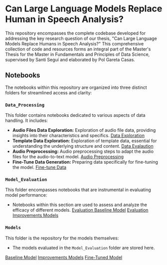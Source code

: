 # Can Large Language Models Replace Human in Speech Analysis?


This repository encompasses the complete codebase developed for addressing the key research question of our thesis, "Can Large Language Models Replace Humans in Speech Analysis?" This comprehensive collection of code and resources forms an integral part of the Master's Thesis for the Master in Fundamentals and Principles of Data Science, supervised by Santi Seguí and elaborated by Pol Gareta Casas.

## Notebooks

The notebooks within this repository are organized into three distinct folders for streamlined access and clarity:

### `Data_Processing`
This folder contains notebooks dedicated to various aspects of data handling. It includes:
- **Audio Files Data Exploration:** Exploration of audio file data, providing insights into their characteristics and specifics.
[Data Exploration](https://github.com/garetapo/Can-LLMs-Replace-Human-in-Speech-Analysis/blob/main/Data_Processing/data_exploration.ipynb)
- **Template Data Exploration:** Exploration of template data, essential for understanding the underlying structure and content.
[Data Evalaution](https://github.com/garetapo/Can-LLMs-Replace-Human-in-Speech-Analysis/blob/main/Data_Processing/evaluation_template.ipynb)
- **Audio Preprocessing:** Audio preprocessing steps to adapt the audio files for the audio-to-text model.
[Audio Preprocessing](https://github.com/garetapo/Can-LLMs-Replace-Human-in-Speech-Analysis/blob/main/Data_Processing/data_preprocessing.ipynb)
- **Fine-Tune Data Generation:** Preparing data specifically for fine-tuning the model.
[Fine-tune Data](https://github.com/garetapo/Can-LLMs-Replace-Human-in-Speech-Analysis/blob/main/Data_Processing/data_finetunning.ipynb)


### `Model_Evaluation`
This folder encompasses notebooks that are instrumental in evaluating model performance:
- Notebooks within this section are used to assess and analyze the efficacy of different models.
[Evaluation Baseline Model](https://github.com/garetapo/Can-LLMs-Replace-Human-in-Speech-Analysis/blob/main/Model_Evaluation/evaluation_baseline.ipynb)
[Evaluation Improvements Models](https://github.com/garetapo/Can-LLMs-Replace-Human-in-Speech-Analysis/blob/main/Model_Evaluation/evaluation_improvements.ipynb)

### `Models`
This folder is the repository for the models themselves:
- The models evaluated in the `Model_Evaluation` folder are stored here.

[Baseline Model](https://github.com/garetapo/Can-LLMs-Replace-Human-in-Speech-Analysis/blob/main/Models/baseline_model.ipynb)
[Improvements Models](https://github.com/garetapo/Can-LLMs-Replace-Human-in-Speech-Analysis/blob/main/Models/model_eng_and_improvemtns.ipynb)
[Fine-Tuned Model](https://github.com/garetapo/Can-LLMs-Replace-Human-in-Speech-Analysis/blob/main/Models/model_finetune.ipynb)
